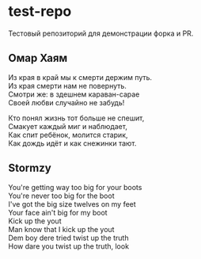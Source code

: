 # test-repo

Тестовый репозиторий для демонстрации форка и PR.

## Омар Хаям

Из края в край мы к смерти держим путь.<br>
Из края смерти нам не повернуть.<br>
Смотри же: в здешнем караван-сарае<br>
Своей любви случайно не забудь!

Кто понял жизнь тот больше не спешит, <br>
Смакует каждый миг и наблюдает, <br>
Как спит ребёнок, молится старик, <br>
Как дождь идёт и как снежинки тают.

## Stormzy

You're getting way too big for your boots <br>
You're never too big for the boot <br>
I've got the big size twelves on my feet <br>
Your face ain't big for my boot <br>
Kick up the yout <br>
Man know that I kick up the yout <br>
Dem boy dere tried twist up the truth <br>
How dare you twist up the truth, look
